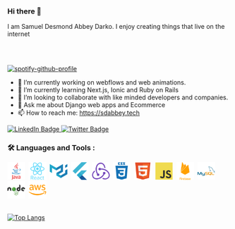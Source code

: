 
### Hi there 👋
 I am Samuel Desmond Abbey Darko.&nbsp;I enjoy creating things that live on the internet
<div>
  <img src="https://komarev.com/ghpvc/?username=sdabbey&style=flat-square&color=blue" alt=""/>
</div>&nbsp;

[![spotify-github-profile](https://spotify-github-profile.vercel.app/api/view?uid=lptcn18ow0m4twfjhrupkrwmf&cover_image=true&theme=novatorem&show_offline=false&background_color=121212&interchange=false&bar_color=53b14f&bar_color_cover=false)](https://github.com/kittinan/spotify-github-profile)

- 🔭 I’m currently working on webflows and web animations.
- 🌱 I’m currently learning Next.js, Ionic and Ruby on Rails
- 👯 I’m looking to collaborate with like minded developers and companies.
- 💬 Ask me about Django web apps and Ecommerce
- 📫 How to reach me: https://sdabbey.tech

<div id="badges">
  <a href="https://www.linkedin.com/in/samuel-desmond-abbey-darko-b5586b1b5/?lipi=urn%3Ali%3Apage%3Ad_flagship3_feed%3B9eYnNjt%2BT6qx6amA6LSfTg%3D%3D">
    <img src="https://img.shields.io/badge/LinkedIn-blue?style=for-the-badge&logo=linkedin&logoColor=white" alt="LinkedIn Badge"/>
  </a>

  <a href="https://twitter.com/s_d_abbey">
    <img src="https://img.shields.io/badge/Twitter-blue?style=for-the-badge&logo=twitter&logoColor=white" alt="Twitter Badge"/>
  </a>
</div>


### :hammer_and_wrench: Languages and Tools :
<div>
  <img src="https://github.com/devicons/devicon/blob/master/icons/java/java-original-wordmark.svg" title="Java" alt="Java" width="40" height="40"/>&nbsp;
  <img src="https://github.com/devicons/devicon/blob/master/icons/react/react-original-wordmark.svg" title="React" alt="React" width="40" height="40"/>&nbsp;
  <img src="https://github.com/devicons/devicon/blob/master/icons/materialui/materialui-original.svg" title="Material UI" alt="Material UI" width="40" height="40"/>&nbsp;
  <img src="https://github.com/devicons/devicon/blob/master/icons/flutter/flutter-original.svg" title="Flutter" alt="Flutter" width="40" height="40"/>&nbsp;
  <img src="https://github.com/devicons/devicon/blob/master/icons/redux/redux-original.svg" title="Redux" alt="Redux " width="40" height="40"/>&nbsp;
  <img src="https://github.com/devicons/devicon/blob/master/icons/css3/css3-plain-wordmark.svg"  title="CSS3" alt="CSS" width="40" height="40"/>&nbsp;
  <img src="https://github.com/devicons/devicon/blob/master/icons/html5/html5-original.svg" title="HTML5" alt="HTML" width="40" height="40"/>&nbsp;
  <img src="https://github.com/devicons/devicon/blob/master/icons/javascript/javascript-original.svg" title="JavaScript" alt="JavaScript" width="40" height="40"/>&nbsp;
  <img src="https://github.com/devicons/devicon/blob/master/icons/firebase/firebase-plain-wordmark.svg" title="Firebase" alt="Firebase" width="40" height="40"/>&nbsp;
  <img src="https://github.com/devicons/devicon/blob/master/icons/mysql/mysql-original-wordmark.svg" title="MySQL"  alt="MySQL" width="40" height="40"/>&nbsp;
  <img src="https://github.com/devicons/devicon/blob/master/icons/nodejs/nodejs-original-wordmark.svg" title="NodeJS" alt="NodeJS" width="40" height="40"/>&nbsp;
  <img src="https://github.com/devicons/devicon/blob/master/icons/amazonwebservices/amazonwebservices-plain-wordmark.svg" title="AWS" alt="AWS" width="40" height="40"/>&nbsp;
</div>&nbsp;

[![Top Langs](https://github-readme-stats.vercel.app/api/top-langs/?username=sdabbey&layout=compact&theme=vision-friendly-dark&langs_count=10)](https://github.com/anuraghazra/github-readme-stats)
